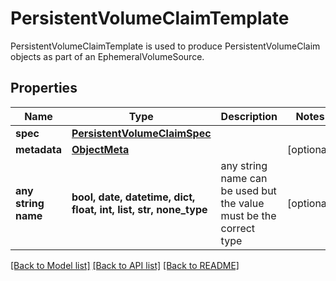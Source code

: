 # PersistentVolumeClaimTemplate

PersistentVolumeClaimTemplate is used to produce PersistentVolumeClaim objects as part of an EphemeralVolumeSource.

## Properties
Name | Type | Description | Notes
------------ | ------------- | ------------- | -------------
**spec** | [**PersistentVolumeClaimSpec**](PersistentVolumeClaimSpec.md) |  | 
**metadata** | [**ObjectMeta**](ObjectMeta.md) |  | [optional] 
**any string name** | **bool, date, datetime, dict, float, int, list, str, none_type** | any string name can be used but the value must be the correct type | [optional]

[[Back to Model list]](../README.md#documentation-for-models) [[Back to API list]](../README.md#documentation-for-api-endpoints) [[Back to README]](../README.md)


